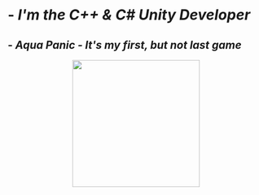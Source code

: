 # - ***I'm the C++ & C# Unity Developer***
## - ***Aqua Panic - It's my first, but not last game***

<div id="header" align="center">
  <img src="https://media2.giphy.com/media/bi6RQ5x3tqoSI/giphy.gif?cid=6c09b952c2wbf3iff5pggifsii0jum29f5vvk0tes0iid4v4&ep=v1_internal_gif_by_id&rid=giphy.gif&ct=g" width="250"/>
</div>

#

<!--
**Shjryoku/Shjryoku** is a ✨ _special_ ✨ repository because its `README.md` (this file) appears on your GitHub profile.

Here are some ideas to get you started:

- 🔭 I’m currently working on ...
- 🌱 I’m currently learning ...
- 👯 I’m looking to collaborate on ...
- 🤔 I’m looking for help with ...
- 💬 Ask me about ...
- 📫 How to reach me: ...
- 😄 Pronouns: ...
- ⚡ Fun fact: ...
-->
